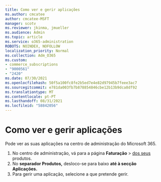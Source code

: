 ```yaml
---
title: Como ver e gerir aplicações
ms.author: cmcatee
author: cmcatee-MSFT
manager: scotv
ms.reviewer: jkinma, jmueller
ms.audience: Admin
ms.topic: article
ms.service: o365-administration
ROBOTS: NOINDEX, NOFOLLOW
localization_priority: Normal
ms.collection: Adm_O365
ms.custom:
- commerce_subscriptions
- "9000561"
- "2420"
ms.date: 07/30/2021
ms.openlocfilehash: 50f5a100fc8fe2b5ed7e4e82d97945b7feee3ac7
ms.sourcegitcommit: e781da003fb7b878854846cbe12b13b9dca8df92
ms.translationtype: MT
ms.contentlocale: pt-PT
ms.lasthandoff: 08/31/2021
ms.locfileid: "58842056"
---
```

# <a name="how-to-view-and-manage-apps"></a>Como ver e gerir aplicações

Pode ver as suas aplicações na centro de administração do Microsoft 365.

1. No centro de administração, vá para a página **Faturação**  >  [dos seus](https://go.microsoft.com/fwlink/p/?linkid=842054) produtos.
2. No **separador Produtos,** desloco-se para baixo **até à secção Aplicações.**
3. Para gerir uma aplicação, selecione a que pretende gerir.